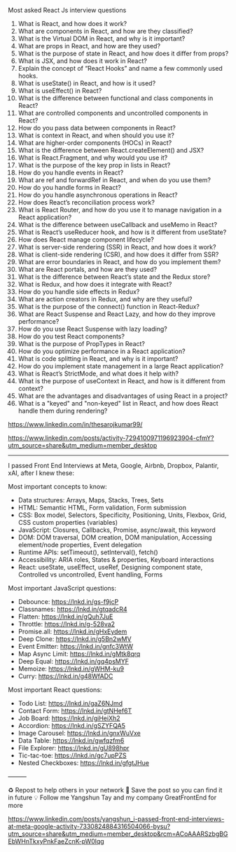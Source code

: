 Most asked React Js interview questions
1. What is React, and how does it work? 
2. What are components in React, and how are they classified? 
3. What is the Virtual DOM in React, and why is it important? 
4. What are props in React, and how are they used? 
5. What is the purpose of state in React, and how does it differ from props? 
6. What is JSX, and how does it work in React? 
7. Explain the concept of “React Hooks” and name a few commonly used hooks. 
8. What is useState() in React, and how is it used? 
9. What is useEffect() in React? 
10. What is the difference between functional and class components in React? 
11. What are controlled components and uncontrolled components in React? 
12. How do you pass data between components in React? 
13. What is context in React, and when should you use it? 
14. What are higher-order components (HOCs) in React? 
15. What is the difference between React.createElement() and JSX? 
16. What is React.Fragment, and why would you use it? 
17. What is the purpose of the key prop in lists in React? 
18. How do you handle events in React? 
19. What are ref and forwardRef in React, and when do you use them? 
20. How do you handle forms in React? 
21. How do you handle asynchronous operations in React? 
23. How does React’s reconciliation process work? 
24. What is React Router, and how do you use it to manage navigation in a React application? 
25. What is the difference between useCallback and useMemo in React? 
26. What is React’s useReducer hook, and how is it different from useState? 
27. How does React manage component lifecycle? 
28. What is server-side rendering (SSR) in React, and how does it work? 
29. What is client-side rendering (CSR), and how does it differ from SSR? 
30. What are error boundaries in React, and how do you implement them? 
31. What are React portals, and how are they used? 
32. What is the difference between React’s state and the Redux store? 
33. What is Redux, and how does it integrate with React? 
34. How do you handle side effects in Redux? 
35. What are action creators in Redux, and why are they useful? 
36. What is the purpose of the connect() function in React-Redux? 
37. What are React Suspense and React Lazy, and how do they improve performance? 
38. How do you use React Suspense with lazy loading? 
39. How do you test React components? 
40. What is the purpose of PropTypes in React? 
41. How do you optimize performance in a React application? 
42. What is code splitting in React, and why is it important? 
43. How do you implement state management in a large React application? 
44. What is React’s StrictMode, and what does it help with? 
45. What is the purpose of useContext in React, and how is it different from context? 
46. What are the advantages and disadvantages of using React in a project? 
47. What is a "keyed" and "non-keyed" list in React, and how does React handle them during rendering?


https://www.linkedin.com/in/thesarojkumar99/

https://www.linkedin.com/posts/activity-7294100971196923904-cfmY?utm_source=share&utm_medium=member_desktop


*********************


I passed Front End Interviews at Meta, Google, Airbnb, Dropbox, Palantir, xAI, after I knew these:

Most important concepts to know:

- Data structures: Arrays, Maps, Stacks, Trees, Sets
- HTML: Semantic HTML, Form validation, Form submission
- CSS: Box model, Selectors, Specificity, Positioning, Units, Flexbox, Grid, CSS custom properties (variables)
- JavaScript​: Closures, Callbacks, Promise, async/await, this keyword
- DOM: DOM traversal, DOM creation, DOM manipulation, Accessing element/node properties, Event delegation
- Runtime APIs: setTimeout(), setInterval(), fetch()
- Accessibility: ARIA roles, States & properties, Keyboard interactions
- React: useState, useEffect, useRef, Designing component state, Controlled vs uncontrolled, Event handling, Forms

Most important JavaScript questions:

- Debounce: https://lnkd.in/gs-f9jcP
- Classnames: https://lnkd.in/gtqadcR4
- Flatten: https://lnkd.in/gQuh7JuE
- Throttle: https://lnkd.in/g-528va2
- Promise.all: https://lnkd.in/gHxEydem
- Deep Clone: https://lnkd.in/g5Bn2wMV
- Event Emitter: https://lnkd.in/gnfc3WtW
- Map Async Limit: https://lnkd.in/gMtk8qrq
- Deep Equal: https://lnkd.in/gq4psMYF
- Memoize: https://lnkd.in/gWHM-ku9
- Curry: https://lnkd.in/g48WfADC

Most important React questions:

- Todo List: https://lnkd.in/gaZ6NJmd
- Contact Form: https://lnkd.in/gtNHef6T
- Job Board: https://lnkd.in/giHeiXh2
- Accordion: https://lnkd.in/gSZYFQA5
- Image Carousel: https://lnkd.in/gnxWuVxe
- Data Table: https://lnkd.in/gwfqzfm6
- File Explorer: https://lnkd.in/gU898hpr
- Tic-tac-toe: https://lnkd.in/gc7upPZS
- Nested Checkboxes: https://lnkd.in/gfgtJHue

———

♻ Repost to help others in your network 
📕 Save the post so you can find it in future
💡 Follow me Yangshun Tay and my company GreatFrontEnd for more

https://www.linkedin.com/posts/yangshun_i-passed-front-end-interviews-at-meta-google-activity-7330824884316504066-bysu?utm_source=share&utm_medium=member_desktop&rcm=ACoAAARSzbgBGEbWHnTkxyPnkFaeZcnK-pW0lqg
